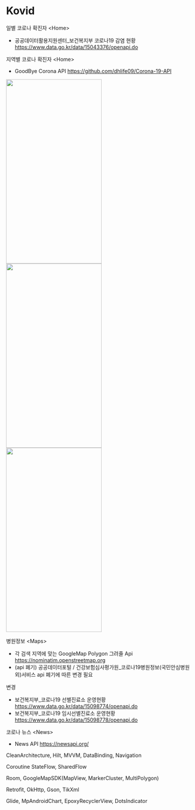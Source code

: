 # Kovid

일별 코로나 확진자 \<Home>
- 공공데이터활용지원센터_보건복지부 코로나19 감염 현황 <https://www.data.go.kr/data/15043376/openapi.do>

 지역별 코로나 확진자 \<Home>
- GoodBye Corona API <https://github.com/dhlife09/Corona-19-API>

<img src="https://user-images.githubusercontent.com/55440637/217118907-c6c070b0-2006-4c43-9aa8-fc023ff569b0.jpg" width="260" height="500"> <img src="https://user-images.githubusercontent.com/55440637/217118912-4d3d4c98-dfff-4658-bba3-0b745740f9db.jpg" width="260" height="500"/> <img src="https://user-images.githubusercontent.com/55440637/217118915-0fbe5d12-82c2-43fd-b99a-d5994d44899d.jpg" width="260" height="500"/>
  
병원정보 \<Maps>
- 각 검색 지역에 맞는 GoogleMap Polygon 그려줄 Api <https://nominatim.openstreetmap.org>
- (api 폐기) 공공데이터포털 / 건강보험심사평가원_코로나19병원정보(국민안심병원 외)서비스 api 폐기에 따른 변경 필요

변경
- 보건복지부_코로나19 선별진료소 운영현황     <https://www.data.go.kr/data/15098774/openapi.do>
- 보건복지부_코로나19 임시선별진료소 운영현황  <https://www.data.go.kr/data/15098778/openapi.do>

코로나 뉴스 \<News>
- News API <https://newsapi.org/>



CleanArchitecture, Hilt, MVVM, DataBinding, Navigation

Coroutine StateFlow, SharedFlow

Room, GoogleMapSDK(MapView, MarkerCluster, MultiPolygon)

Retrofit, OkHttp, Gson, TikXml

Glide, MpAndroidChart, EpoxyRecyclerView, DotsIndicator

